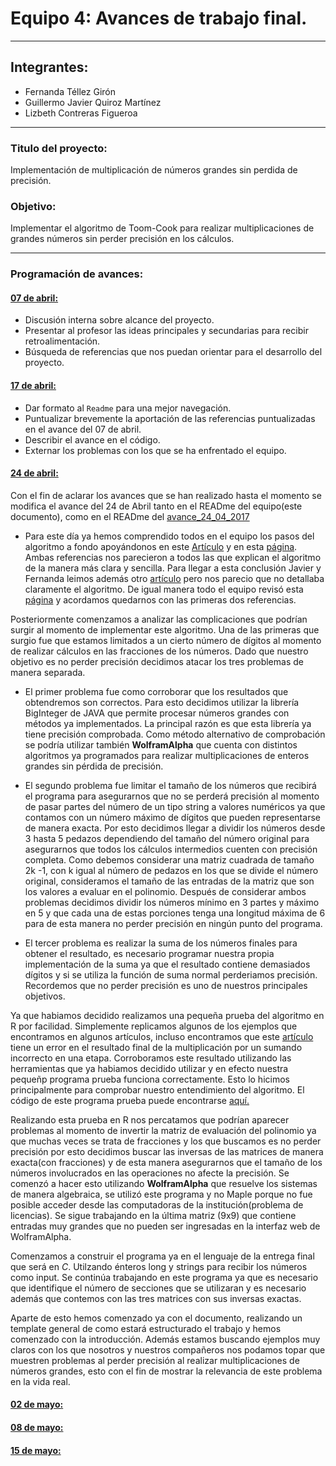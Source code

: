 # Equipo 4: Avances de trabajo final.

---

## Integrantes:
* Fernanda Téllez Girón
* Guillermo Javier Quiroz Martínez
* Lizbeth Contreras Figueroa

---

### Titulo del proyecto:

Implementación de multiplicación de números grandes sin perdida de precisión.

### Objetivo:

Implementar el algoritmo de Toom-Cook para realizar multiplicaciones de grandes números sin perder precisión en los cálculos.

---

### Programación de avances:

#### [07 de abril:](avance_07_04_2017)

* Discusión interna sobre alcance del proyecto.
* Presentar al profesor las ideas principales y secundarias para recibir retroalimentación.
* Búsqueda de referencias que nos puedan orientar para el desarrollo del proyecto.


#### [17 de abril:](avance_17_04_2017)

* Dar formato al `Readme` para una mejor navegación.
* Puntualizar brevemente la aportación de las referencias puntualizadas en el avance del 07 de abril.
* Describir el avance en el código.
* Externar los problemas con los que se ha enfrentado el equipo.

#### [24 de abril:](avance_24_04_2017)

Con el fin de aclarar los avances que se han realizado hasta el momento se modifica el avance del 24 de Abril tanto en el READme del equipo(este documento), como en el READme del [avance_24_04_2017](../avance_24_04_2017/)

* Para este día ya hemos comprendido todos en el equipo los pasos del algoritmo a fondo apoyándonos en este [Artículo](https://www.dropbox.com/s/bwziz0hnv78pgp6/ToomCook.pdf?dl=0) y en esta  [página](https://en.m.wikipedia.org/wiki/Toom%E2%80%93Cook_multiplication). Ambas referencias nos parecieron a todos las que explican el algoritmo de la manera más clara y sencilla. Para llegar a esta conclusión Javier y Fernanda leimos además otro [artículo](https://www.dropbox.com/s/catd6x49sdc451n/iterative_Toom_Cook.pdf?dl=0) pero nos parecio que no detallaba claramente el algoritmo. De igual manera todo el equipo revisó esta [página](https://gmplib.org/manual/Toom-3_002dWay-Multiplication.html) y acordamos quedarnos con las primeras dos referencias.       

Posteriormente comenzamos a analizar las complicaciones que podrían surgir al momento de implementar este algoritmo. Una de las primeras que surgio fue que estamos limitados a un cierto número de dígitos al momento de realizar cálculos en las fracciones de los números. Dado que nuestro objetivo es no perder precisión decidimos atacar los tres problemas de manera separada. 

* El primer problema fue como corroborar que los resultados que obtendremos son correctos. Para esto decidimos utilizar la librería BigInteger de JAVA que permite procesar números grandes con métodos ya implementados. La principal razón es que esta librería ya tiene precisión comprobada. Como método alternativo de comprobación se podría utilizar también **WolframAlpha** que cuenta con distintos algoritmos ya programados para realizar multiplicaciones de enteros grandes sin pérdida de precisión. 

* El segundo problema fue limitar el tamaño de los números que recibirá el programa para asegurarnos que no se perderá precisión al momento de pasar partes del número de un tipo string a valores numéricos ya que contamos con un número máximo de dígitos que pueden representarse de manera exacta. Por esto decidimos llegar a dividir los números desde 3 hasta 5 pedazos dependiendo del tamaño del número original para asegurarnos que todos los cálculos intermedios cuenten con precisión completa. Como debemos considerar una matriz cuadrada de tamaño 2k -1, con k igual al número de pedazos en los que se divide el número original, consideramos el tamaño de las entradas de la matriz que son los valores a evaluar en el polinomio. Después de considerar ambos problemas decidimos dividir los números mínimo en 3 partes y máximo en 5 y que cada una de estas porciones tenga una longitud máxima de 6 para de esta manera no perder precisión en ningún punto del programa. 

* El tercer problema es realizar la suma de los números finales para obtener el resultado, es necesario programar nuestra propia implementación de la suma ya que el resultado contiene demasiados dígitos y si se utiliza la función de suma normal perderiamos precisión. Recordemos que no perder precisión es uno de nuestros principales objetivos. 

Ya que habiamos decidido realizamos una pequeña prueba del algoritmo en R por facilidad. Simplemente replicamos algunos de los ejemplos que encontramos en algunos artículos, incluso encontramos que este [artículo](https://www.dropbox.com/s/bwziz0hnv78pgp6/ToomCook.pdf?dl=0) tiene un error en el resultado final de la multiplicación por un sumando incorrecto en una etapa. Corroboramos este resultado utilizando las herramientas que ya habiamos decidido utilizar y en efecto nuestra pequeñp programa prueba funciona correctamente. Esto lo hicimos principalmente para comprobar nuestro entendimiento del algoritmo. El código de este programa prueba puede encontrarse [aquí.](https://github.com/ITAM-DS/analisis-numerico-computo-cientifico/blob/master/MNO/proyecto_final/MNO_2017/proyectos/equipos/equipo_4/avance_24_04_2017/Codigos/validacion/validacion.R)

Realizando esta prueba en R nos percatamos que podrían aparecer problemas al momento de invertir la matriz de evaluación del polinomio ya que muchas veces se trata de fracciones y los que buscamos es no perder precisión por esto decidimos buscar las inversas de las matrices de manera exacta(con fracciones) y de esta manera asegurarnos que el tamaño de los números involucrados en las operaciones no afecte la precisión. Se comenzó a hacer esto utilizando **WolframAlpha**  que resuelve los sistemas de manera algebraica, se utilizó este programa y no Maple porque no fue posible acceder desde las computadoras de la institución(problema de licencias). Se sigue trabajando en la última matriz (9x9) que contiene entradas muy grandes que no pueden ser ingresadas en la interfaz web de WolframAlpha.

Comenzamos a construir el programa ya en el lenguaje de la entrega final que será en *C*. Utilzando énteros long y strings para recibir los números como input. Se continúa trabajando en este programa ya que es necesario que identifique el número de secciones que se utilizaran y es necesario además que contemos con las tres matrices con sus inversas exactas. 

Aparte de esto hemos comenzado ya con el documento, realizando un template general de como estará estructurado el trabajo y hemos comenzado con la introducción. Además estamos buscando ejemplos muy claros con los que  nosotros y nuestros compañeros nos podamos topar que muestren problemas al perder precisión al realizar multiplicaciones de números grandes, esto con el fin de mostrar la relevancia de este problema en la vida real.


#### [02 de mayo:](avance_02_05_2017)

#### [08 de mayo:](avance_08_05_2017)

#### [15 de mayo:](avance_15_05_2017)


